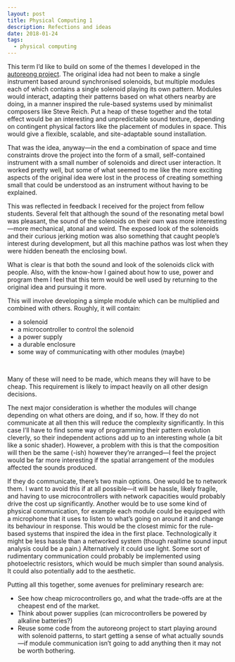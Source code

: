 ```yaml
---
layout: post
title: Physical Computing 1
description: Refections and ideas
date: 2018-01-24
tags:
  - physical computing
---
```


This term I’d like to build on some of the themes I developed in the <a href="http://doc.gold.ac.uk/compartsblog/index.php/work/autoreong/">autoreong project</a>. The original idea had not been to make a single instrument based around synchronised solenoids, but multiple modules each of which contains a single solenoid playing its own pattern. Modules would interact, adapting their patterns based on what others nearby are doing, in a manner inspired the rule-based systems used by minimalist composers like Steve Reich. Put a heap of these together and the total effect would be an interesting and unpredictable sound texture, depending on contingent physical factors like the placement of modules in space. This would give a flexible, scalable, and site-adaptable sound installation.

That was the idea, anyway—in the end a combination of space and time constraints drove the project into the form of a small, self-contained instrument with a small number of solenoids and direct user interaction. It worked pretty well, but some of what seemed to me like the more exciting aspects of the original idea were lost in the process of creating something small that could be understood as an instrument without having to be explained.

This was reflected in feedback I received for the project from fellow students. Several felt that although the sound of the resonating metal bowl was pleasant, the sound of the solenoids on their own was more interesting—more mechanical, atonal and weird. The exposed look of the solenoids and their curious jerking motion was also something that caught people’s interest during development, but all this machine pathos was lost when they were hidden beneath the enclosing bowl.

What is clear is that both the sound and look of the solenoids click with people. Also, with the know-how I gained about how to use, power and program them I feel that this term would be well used by returning to the original idea and pursuing it more.

This will involve developing a simple module which can be multiplied and combined with others. Roughly, it will contain:

- a solenoid
- a microcontroller to control the solenoid
- a power supply
- a durable enclosure
- some way of communicating with other modules (maybe)

<br />

Many of these will need to be made, which means they will have to be cheap. This requirement is likely to impact heavily on all other design decisions.

The next major consideration is whether the modules will change depending on what others are doing, and if so, how. If they do not communicate at all then this will reduce the complexity significantly. In this case I’ll have to find some way of programming their pattern evolution cleverly, so their independent actions add up to an interesting whole (a bit like a sonic shader). However, a problem with this is that the composition will then be the same (-ish) however they’re arranged—I feel the project would be far more interesting if the spatial arrangement of the modules affected the sounds produced.

If they do communicate, there’s two main options. One would be to network them. I want to avoid this if at all possible—it will be hassle, likely fragile, and having to use microcontrollers with network capacities would probably drive the cost up significantly. Another would be to use some kind of physical communication, for example each module could be equipped with a microphone that it uses to listen to what’s going on around it and change its behaviour in response. This would be the closest mimic for the rule-based systems that inspired the idea in the first place. Technologically it might be less hassle than a networked system (though realtime sound input analysis could be a pain.) Alternatively it could use light. Some sort of rudimentary communication could probably be implemented using photoelectric resistors, which would be much simpler than sound analysis. It could also potentially add to the aesthetic.

Putting all this together, some avenues for preliminary research are:

-	See how cheap microcontrollers go, and what the trade-offs are at the cheapest end of the market.
-	Think about power supplies (can microcontrollers be powered by alkaline batteries?)
-	Reuse some code from the autoreong project to start playing around with solenoid patterns, to start getting a sense of what actually sounds—if module communication isn’t going to add anything then it may not be worth bothering.
